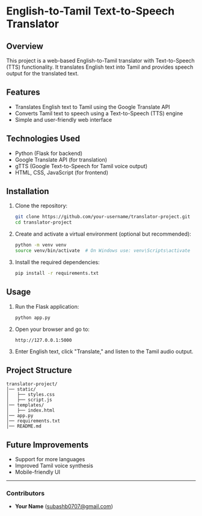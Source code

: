 # English-to-Tamil Text-to-Speech Translator

## Overview
This project is a web-based English-to-Tamil translator with Text-to-Speech (TTS) functionality. It translates English text into Tamil and provides speech output for the translated text.

## Features
- Translates English text to Tamil using the Google Translate API
- Converts Tamil text to speech using a Text-to-Speech (TTS) engine
- Simple and user-friendly web interface

## Technologies Used
- Python (Flask for backend)
- Google Translate API (for translation)
- gTTS (Google Text-to-Speech for Tamil voice output)
- HTML, CSS, JavaScript (for frontend)

## Installation
1. Clone the repository:
   ```sh
   git clone https://github.com/your-username/translator-project.git
   cd translator-project
   ```
2. Create and activate a virtual environment (optional but recommended):
   ```sh
   python -m venv venv
   source venv/bin/activate  # On Windows use: venv\Scripts\activate
   ```
3. Install the required dependencies:
   ```sh
   pip install -r requirements.txt
   ```

## Usage
1. Run the Flask application:
   ```sh
   python app.py
   ```
2. Open your browser and go to:
   ```
   http://127.0.0.1:5000
   ```
3. Enter English text, click "Translate," and listen to the Tamil audio output.

## Project Structure
```
translator-project/
│── static/
│   ├── styles.css
│   ├── script.js
│── templates/
│   ├── index.html
│── app.py
│── requirements.txt
│── README.md
```

## Future Improvements
- Support for more languages
- Improved Tamil voice synthesis
- Mobile-friendly UI



---
### Contributors
- **Your Name** (subashb0707@gmail.com)


